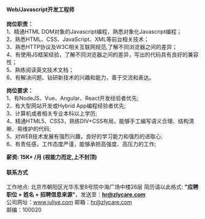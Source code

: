 #### Web/Javascript开发工程师

**岗位职责：**     
1、精通HTML DOM对象的Javascript编程，熟悉对象化Javascript编程；  
2、熟悉HTML、CSS、JavaScript、XML等前台相关技术；  
3、熟悉HTTP协议及W3C相关互联网规范,了解不同浏览器之间的差异；  
4、有使用JS框架经验，了解不同浏览器之间的差异，写出的代码具有良好的兼容性；  
5、熟练阅读英文技术文档；  
6、有解决问题、钻研新技术的兴趣和能力，善于交流和表达。  

**岗位要求：**   
1、有NodeJS、Vue、Angular、React开发经验者优先;     
2、有大型网站开发或Hybrid App编程经验者优先;    
3、计算机或者相关专业本科以上学历;      
4、精通HTML5、CSS3，熟练DIV+CSS布局，能够手工编写语义合理、结构清晰、易维护的代码;      
5、对WEB技术发展有强烈兴趣，良好的学习能力和强烈的进取心;    
6、有责任感，工作态度严谨，能够承担高强度、高压力的工作;     

**薪资:  15K+ /月 (视能力而定,上不封顶)**  

#### 联系方式
工作地点: 北京市朝阳区光华东里8号院中海广场中楼26层 
简历请以此格式: **"应聘职位 + 姓名 + 招聘信息来源"**，发送至：**hr@zlycare.com**    
公司网址：www.juliye.com
邮箱：hr@zlycare.com    
邮编：100020   
